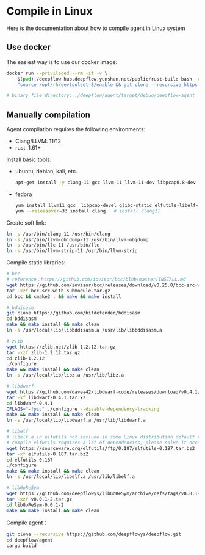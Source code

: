 # Compile in Linux

Here is the documentation about how to compile agent in Linux system

## Use docker

The easiest way is to use our docker image:
```bash
docker run --privileged --rm -it -v \
    $(pwd):/deepflow hub.deepflow.yunshan.net/public/rust-build bash -c \
    "source /opt/rh/devtoolset-8/enable && git clone --recursive https://github.com/deepflowys/deepflow.git /deepflow && cd /deepflow/agent && cargo build"

# binary file directory: ./deepflow/agent/target/debug/deepflow-agent
```

## Manually compilation

Agent compilation requires the following environments:
- Clang/LLVM: 11/12
- rust: 1.61+

Install basic tools:
- ubuntu, debian, kali, etc.
  ```bash
  apt-get install -y clang-11 gcc llvm-11 llvm-11-dev libpcap0.8-dev libelf-dev make
  ```
- fedora
  ```bash
  yum install llvm11 gcc  libpcap-devel glibc-static elfutils-libelf-devel make
  yum --releasever=33 install clang   # install clang11
  ```

Create soft link:
```bash
ln -s /usr/bin/clang-11 /usr/bin/clang
ln -s /usr/bin/llvm-objdump-11 /usr/bin/llvm-objdump
ln -s /usr/bin/llc-11 /usr/bin/llc
ln -s /usr/bin/llvm-strip-11 /usr/bin/llvm-strip
```

Compile static libraries:
```bash
# bcc
# reference：https://github.com/iovisor/bcc/blob/master/INSTALL.md
wget https://github.com/iovisor/bcc/releases/download/v0.25.0/bcc-src-with-submodule.tar.gz
tar -xzf bcc-src-with-submodule.tar.gz
cd bcc && cmake3 . && make && make install

# bddisasm
git clone https://github.com/bitdefender/bddisasm
cd bddisasm
make && make install && make clean
ln -s /usr/local/lib/libbddisasm.a /usr/lib/libbddisasm.a

# zlib
wget https://zlib.net/zlib-1.2.12.tar.gz
tar -xzf zlib-1.2.12.tar.gz
cd zlib-1.2.12
./configure
make && make install && make clean
ln -s /usr/local/lib/libz.a /usr/lib/libz.a

# libdwarf
wget https://github.com/davea42/libdwarf-code/releases/download/v0.4.1/libdwarf-0.4.1.tar.xz
tar -xf libdwarf-0.4.1.tar.xz
cd libdwarf-0.4.1
CFLAGS="-fpic" ./configure --disable-dependency-tracking
make && make install && make clean
ln -s /usr/local/lib/libdwarf.a /usr/lib/libdwarf.a

# libelf
# libelf.a in elfutils not include in some Linux distribution default repository.
# compile elfutils requires a lot of dependencies, please solve it according to your Linux distribution.
wget https://sourceware.org/elfutils/ftp/0.187/elfutils-0.187.tar.bz2
tar -xf elfutils-0.187.tar.bz2
cd elfutils-0.187
./configure
make && make install && make clean
ln -s /usr/local/lib/libelf.a /usr/lib/libelf.a

# libGoReSym
wget https://github.com/deepflowys/libGoReSym/archive/refs/tags/v0.0.1-2.tar.gz
tar -xzf v0.0.1-2.tar.gz
cd libGoReSym-0.0.1-2
make && make install && make clean
```

Compile agent：
```bash
git clone --recursive https://github.com/deepflowys/deepflow.git
cd deepflow/agent
cargo build
```
